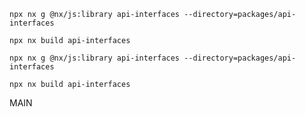 ```
npx nx g @nx/js:library api-interfaces --directory=packages/api-interfaces
```

```
npx nx build api-interfaces
```

```
npx nx g @nx/js:library api-interfaces --directory=packages/api-interfaces
```

```
npx nx build api-interfaces
```

MAIN